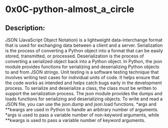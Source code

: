 # 0x0C-python-almost_a_circle

## Description:

JSON (JavaScript Object Notation) is a lightweight data-interchange format that is used for exchanging data between a client and a server.
Serialization is the process of converting a Python object into a format that can be easily stored, transmitted, or processed.
Deserialization is the process of converting a serialized object back into a Python object.
In Python, the json module provides functions for serializing and deserializing Python objects to and from JSON strings.
Unit testing is a software testing technique that involves writing test cases for individual units of code. It helps ensure that the code works as intended and helps catch bugs early in the development process.
To serialize and deserialize a class, the class must be written to support the serialization process. The json module provides the dumps and loads functions for serializing and deserializing objects.
To write and read a JSON file, you can use the json.dump and json.load functions.
*args and **kwargs are used in Python to handle an arbitrary number of arguments. *args is used to pass a variable number of non-keyword arguments, while **kwargs is used to pass a variable number of keyword arguments.
